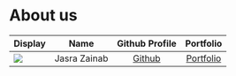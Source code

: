 # About us

Display |     Name     |           Github Profile            | Portfolio 
--------|:------------:|:-----------------------------------:|:---------:
![](https://via.placeholder.com/100.png?text=Photo) | Jasra Zainab | [Github](https://github.com/jasraa) | [Portfolio](docs/team/jasraa.md)
